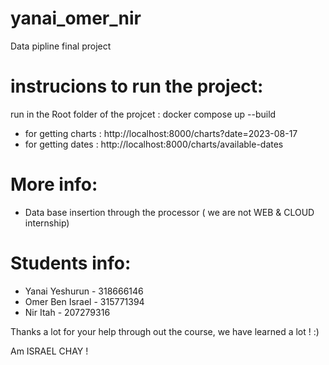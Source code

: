 # yanai_omer_nir
Data pipline final project

# instrucions to run the project:

run in the Root folder of the projcet : docker compose up --build

 - for getting charts : http://localhost:8000/charts?date=2023-08-17
 - for getting dates : http://localhost:8000/charts/available-dates


# More info:

- Data base insertion through the processor ( we are not WEB & CLOUD internship)

# Students info:

- Yanai Yeshurun - 318666146
- Omer Ben Israel - 315771394
- Nir Itah - 207279316


Thanks a lot for your help through out the course, we have learned a lot ! :) 

Am ISRAEL CHAY !
